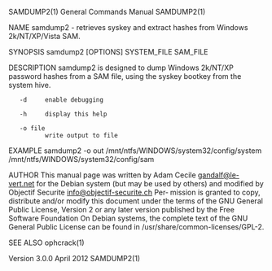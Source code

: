 SAMDUMP2(1)                                                                         General Commands Manual                                                                         SAMDUMP2(1)

NAME
       samdump2 - retrieves syskey and extract hashes from Windows 2k/NT/XP/Vista SAM.

SYNOPSIS
       samdump2 [OPTIONS] SYSTEM_FILE SAM_FILE

DESCRIPTION
       samdump2 is designed to dump Windows 2k/NT/XP password hashes from a SAM file, using the syskey bootkey from the system hive.

       -d     enable debugging

       -h     display this help

       -o file
              write output to file

EXAMPLE
       samdump2 -o out /mnt/ntfs/WINDOWS/system32/config/system /mnt/ntfs/WINDOWS/system32/config/sam

AUTHOR
       This  manual  page was written by Adam Cecile <gandalf@le-vert.net> for the Debian system (but may be used by others) and modified by Objectif Securite <info@objectif-securite.ch> Per‐
       mission is granted to copy, distribute and/or modify this document under the terms of the GNU General Public License, Version 2 or any later version  published  by  the  Free  Software
       Foundation On Debian systems, the complete text of the GNU General Public License can be found in /usr/share/common-licenses/GPL-2.

SEE ALSO
       ophcrack(1)

Version 3.0.0                                                                              April 2012                                                                               SAMDUMP2(1)
